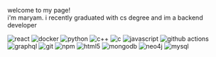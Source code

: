 <p>welcome to my page! </br> i'm maryam. i recently graduated with cs degree and im a backend developer
<p>
  <img alt="react" src="https://img.shields.io/badge/-react-45b8d8?style=flat-square&logo=react&logoColor=white" />
  <img alt="docker" src="https://img.shields.io/badge/-docker-46a2f1?style=flat-square&logo=docker&logoColor=white" />
  <img alt="python" src="https://img.shields.io/badge/-python-46a2f1?style=flat-square&logo=python&logoColor=white" />
  <img alt="c++" src="https://img.shields.io/badge/-c++-46a2f1?style=flat-square&logo=cplusplus&logoColor=white" />
  <img alt="c" src="https://img.shields.io/badge/-c-46a2f1?style=flat-square&logo=c&logoColor=white" />
  <img alt="javascript" src="https://img.shields.io/badge/-javascript-46a2f1?style=flat-square&logo=javascript&logoColor=white" />
  <img alt="github actions" src="https://img.shields.io/badge/-github_actions-2088FF?style=flat-square&logo=github-actions&logoColor=white" />
  <img alt="graphql" src="https://img.shields.io/badge/-graphql-E10098?style=flat-square&logo=graphql&logoColor=white" />
  <img alt="git" src="https://img.shields.io/badge/-git-F05032?style=flat-square&logo=git&logoColor=white" />
  <img alt="npm" src="https://img.shields.io/badge/-npm-CB3837?style=flat-square&logo=npm&logoColor=white" />
  <img alt="html5" src="https://img.shields.io/badge/-html5-E34F26?style=flat-square&logo=html5&logoColor=white" />
  <img alt="mongodb" src="https://img.shields.io/badge/-mongodb-13aa52?style=flat-square&logo=mongodb&logoColor=white" />
  <img alt="neo4j" src="https://img.shields.io/badge/-neo4j-13aa52?style=flat-square&logo=neo4j&logoColor=white" />
  <img alt="mysql" src="https://img.shields.io/badge/-mysql-13aa52?style=flat-square&logo=mysql&logoColor=white" />
</p>
